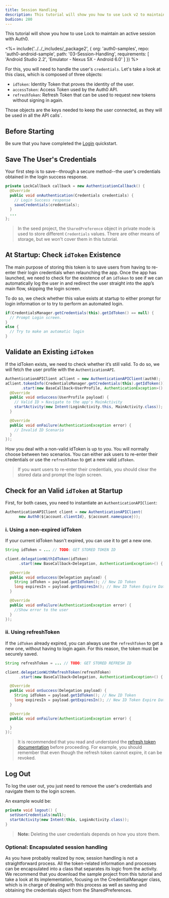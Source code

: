 ```yaml
---
title: Session Handling
description: This tutorial will show you how to use Lock v2 to maintain a session’s connectivity.
budicon: 280
---
```


This tutorial will show you how to use Lock to maintain an active session with Auth0.

<%= include('../../_includes/_package2', {
  org: 'auth0-samples',
  repo: 'auth0-android-sample',
  path: '03-Session-Handling',
  requirements: [
    'Android Studio 2.2',
    'Emulator - Nexus 5X - Android 6.0'
  ]
}) %>


For this, you will need to handle the user's `credentials`. Let's take a look at this class, which is composed of three objects:

* ``idToken``: Identity Token that proves the identity of the user.
* ``accessToken``: Access Token used by the Auth0 API.
* ``refreshToken``: Refresh Token that can be used to request new tokens without signing in again.

Those objects are the keys needed to keep the user connected, as they will be used in all the API calls`.

## Before Starting

Be sure that you have completed the [Login](01-login.md) quickstart.

## Save The User's Credentials

Your first step is to save--through a secure method--the user's credentials obtained in the login success response.

```java
private LockCallback callback = new AuthenticationCallback() {
  @Override
  public void onAuthentication(Credentials credentials) {
    // Login Success response
    saveCredentials(credentials);
  }
  ...
};
```

> In the seed project, the `SharedPreference` object in private mode is used to store different `Credentials` values. There are other means of storage, but we won't cover them in this tutorial.

## At Startup: Check `idToken` Existence

The main purpose of storing this token is to save users from having to re-enter their login credentials when relaunching the app. Once the app has launched, we need to check for the existence of an `idToken` to see if we can automatically log the user in and redirect the user straight into the app’s main flow, skipping the login screen.

To do so, we check whether this value exists at startup to either prompt for login information or to try to perform an automated login.

```java
if(CredentialsManager.getCredentials(this).getIdToken() == null) {
  // Prompt Login screen.
}
else {
  // Try to make an automatic login
}
```

## Validate an Existing `idToken`

If the idToken exists, we need to check whether it’s still valid. To do so, we will fetch the user profile with the `AuthenticationAPI`.

```java
AuthenticationAPIClient aClient = new AuthenticationAPIClient(auth0);
aClient.tokenInfo(CredentialsManager.getCredentials(this).getIdToken())
       .start(new BaseCallback<UserProfile, AuthenticationException>() {
  @Override
  public void onSuccess(UserProfile payload) {
    // Valid ID > Navigate to the app's MainActivity
    startActivity(new Intent(LoginActivity.this, MainActivity.class));
  }

  @Override
  public void onFailure(AuthenticationException error) {
    // Invalid ID Scenario
  }
});
```

How you deal with a non-valid idToken is up to you. You will normally choose between two scenarios. You can either ask users to re-enter their credentials or use the `refreshToken` to get a new valid `idToken`.

>If you want users to re-enter their credentials, you should clear the stored data and prompt the login screen.


## Check for an Valid `idToken` at Startup

First, for both cases, you need to instantiate an `AuthenticationAPIClient`:

```java
AuthenticationAPIClient client = new AuthenticationAPIClient(
      new Auth0(${account.clientId}, ${account.namespace}));
```

### i. Using a non-expired idToken

If your current idToken hasn't expired, you can use it to get a new one.

```java
String idToken = ... // TODO: GET STORED TOKEN ID

client.delegationWithIdToken(idToken)
      .start(new BaseCallback<Delegation, AuthenticationException>() {

  @Override
  public void onSuccess(Delegation payload) {
    String idToken = payload.getIdToken(); // New ID Token
    long expiresIn = payload.getExpiresIn(); // New ID Token Expire Date
  }

  @Override
  public void onFailure(AuthenticationException error) {
    //Show error to the user
  }
});
```

### ii. Using refreshToken

If the `idToken` already expired, you can always use the `refreshToken` to get a new one, without having to login again. For this reason, the token must be securely saved.

```java
String refreshToken = ... // TODO: GET STORED REFRESH ID

client.delegationWithRefreshToken(refreshToken)
      .start(new BaseCallback<Delegation, AuthenticationException>() {

  @Override
  public void onSuccess(Delegation payload) {
    String idToken = payload.getIdToken(); // New ID Token
    long expiresIn = payload.getExpiresIn(); // New ID Token Expire Date
  }

  @Override
  public void onFailure(AuthenticationException error) {

  }
});
```

> It is recommended that you read and understand the [refresh token documentation](/refresh-token) before proceeding. For example, you should remember that even though the refresh token cannot expire, it can be revoked.

## Log Out

To log the user out, you just need to remove the user's credentials and navigate them to the login screen.

An example would be:

```java
private void logout() {
  setUserCredentials(null);
  startActivity(new Intent(this, LoginActivity.class));
}
```

> **Note:** Deleting the user credentials depends on how you store them.

### Optional: Encapsulated session handling

As you have probably realized by now, session handling is not a straightforward process. All the token-related information and processes can be encapsulated into a class that separates its logic from the activity. We recommend that you download the sample project from this tutorial and take a look at its implementation, focusing on the CredentialManager class, which is in charge of dealing with this process as well as saving and obtaining the credentials object from the SharedPreferences.
